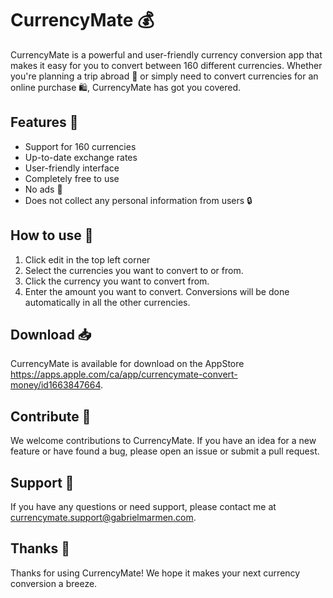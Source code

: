 # CurrencyMate 💰

CurrencyMate is a powerful and user-friendly currency conversion app that makes it easy for you to convert between 160 different currencies. Whether you're planning a trip abroad 🛫 or simply need to convert currencies for an online purchase 🛍, CurrencyMate has got you covered.

## Features 📲
- Support for 160 currencies
- Up-to-date exchange rates
- User-friendly interface
- Completely free to use
- No ads 🚫
- Does not collect any personal information from users 🔒

## How to use 🤔
1. Click edit in the top left corner
2. Select the currencies you want to convert to or from.
3. Click the currency you want to convert from.
4. Enter the amount you want to convert. Conversions will be done automatically in all the other currencies.

## Download 📥
CurrencyMate is available for download on the AppStore https://apps.apple.com/ca/app/currencymate-convert-money/id1663847664.

## Contribute 🤝
We welcome contributions to CurrencyMate. If you have an idea for a new feature or have found a bug, please open an issue or submit a pull request.


## Support 💬
If you have any questions or need support, please contact me at currencymate.support@gabrielmarmen.com.

## Thanks 🙏
Thanks for using CurrencyMate! We hope it makes your next currency conversion a breeze.
